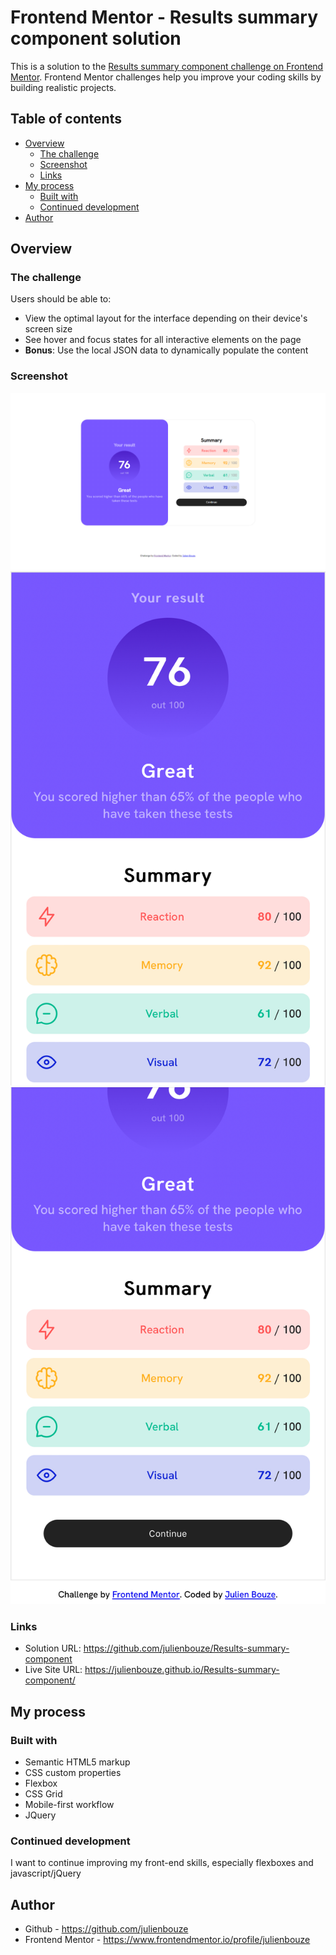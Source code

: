 # Frontend Mentor - Results summary component solution

This is a solution to the [Results summary component challenge on Frontend Mentor](https://www.frontendmentor.io/challenges/results-summary-component-CE_K6s0maV). Frontend Mentor challenges help you improve your coding skills by building realistic projects. 

## Table of contents

- [Overview](#overview)
  - [The challenge](#the-challenge)
  - [Screenshot](#screenshot)
  - [Links](#links)
- [My process](#my-process)
  - [Built with](#built-with)
  - [Continued development](#continued-development)
- [Author](#author)


## Overview

### The challenge

Users should be able to:

- View the optimal layout for the interface depending on their device's screen size
- See hover and focus states for all interactive elements on the page
- **Bonus**: Use the local JSON data to dynamically populate the content

### Screenshot

![](./screenshots/rsc1.png)
![](./screenshots/rsc2.jpg)
![](./screenshots/rsc3.jpg)


### Links

- Solution URL: https://github.com/julienbouze/Results-summary-component
- Live Site URL: https://julienbouze.github.io/Results-summary-component/

## My process

### Built with

- Semantic HTML5 markup
- CSS custom properties
- Flexbox
- CSS Grid
- Mobile-first workflow
- JQuery



### Continued development

I want to continue improving my front-end skills, especially flexboxes and javascript/jQuery


## Author

- Github - https://github.com/julienbouze
- Frontend Mentor - https://www.frontendmentor.io/profile/julienbouze

